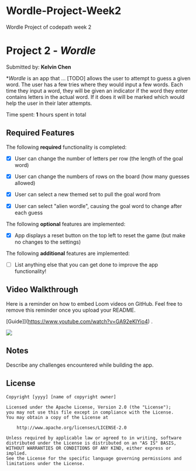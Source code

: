 # Wordle-Project-Week2
Wordle Project of codepath week 2

# Project 2 - *Wordle*

Submitted by: **Kelvin Chen**

**Wordle* is an app that ... [TODO] 
allows the user to attempt to guess a given word. The user has a few tries where they would input a few words. Each time they input a word, they will be given an indicator if the word they enter contains letters in the actual word. If it does it will be marked which would help the user in their later attempts.

Time spent: **1** hours spent in total

## Required Features

The following **required** functionality is completed:

- [x] User can change the number of letters per row (the length of the goal word)
- [x] User can change the numbers of rows on the board (how many guesses allowed)
- [x] User can select a new themed set to pull the goal word from
- [x] User can select "alien wordle", causing the goal word to change after each guess


The following **optional** features are implemented:

- [x] App displays a reset button on the top left to reset the game (but make no changes to the settings)

The following **additional** features are implemented:

- [ ] List anything else that you can get done to improve the app functionality!

## Video Walkthrough

Here is a reminder on how to embed Loom videos on GitHub. Feel free to remove this reminder once you upload your README. 

[Guide]](https://www.youtube.com/watch?v=GA92eKlYio4) .

<div>
    <a href="https://www.loom.com/share/cf9822cfb01e4f15838053415ba70b09">
    </a>
    <a href="https://www.loom.com/share/cf9822cfb01e4f15838053415ba70b09">
      <img style="max-width:300px;" src="https://cdn.loom.com/sessions/thumbnails/cf9822cfb01e4f15838053415ba70b09-8d0fb25bf2623618-full-play.gif">
    </a>
  </div>

## Notes

Describe any challenges encountered while building the app.

## License

    Copyright [yyyy] [name of copyright owner]

    Licensed under the Apache License, Version 2.0 (the "License");
    you may not use this file except in compliance with the License.
    You may obtain a copy of the License at

        http://www.apache.org/licenses/LICENSE-2.0

    Unless required by applicable law or agreed to in writing, software
    distributed under the License is distributed on an "AS IS" BASIS,
    WITHOUT WARRANTIES OR CONDITIONS OF ANY KIND, either express or implied.
    See the License for the specific language governing permissions and
    limitations under the License.
